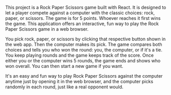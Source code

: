 This project is a Rock Paper Scissors game built with React. It is designed to let a player compete against a computer with the classic choices: rock, paper, or scissors. The game is for 5 points. Whoever reaches it first wins the game. This application offers an interactive, fun way to play the Rock Paper Scissors game in a web browser.


You pick rock, paper, or scissors by clicking that respective button shown in the web app. Then the computer makes its pick. The game compares both choices and tells you who won the round: you, the computer, or if it's a tie. You keep playing rounds and the game keeps track of the score. Once either you or the computer wins 5 rounds, the game ends and shows who won overall. You can then start a new game if you want.


It's an easy and fun way to play Rock Paper Scissors against the computer anytime just by opening it in the web browser, and the computer picks randomly in each round, just like a real opponent would.
